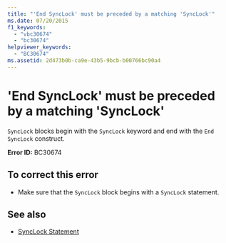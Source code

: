 ```yaml
---
title: "'End SyncLock' must be preceded by a matching 'SyncLock'"
ms.date: 07/20/2015
f1_keywords: 
  - "vbc30674"
  - "bc30674"
helpviewer_keywords: 
  - "BC30674"
ms.assetid: 2d473b0b-ca9e-43b5-9bcb-b00766bc90a4
---
```

# 'End SyncLock' must be preceded by a matching 'SyncLock'
`SyncLock` blocks begin with the `SyncLock` keyword and end with the `End SyncLock` construct.  
  
 **Error ID:** BC30674  
  
## To correct this error  
  
-   Make sure that the `SyncLock` block begins with a `SyncLock` statement.  
  
## See also
- [SyncLock Statement](../../visual-basic/language-reference/statements/synclock-statement.md)
